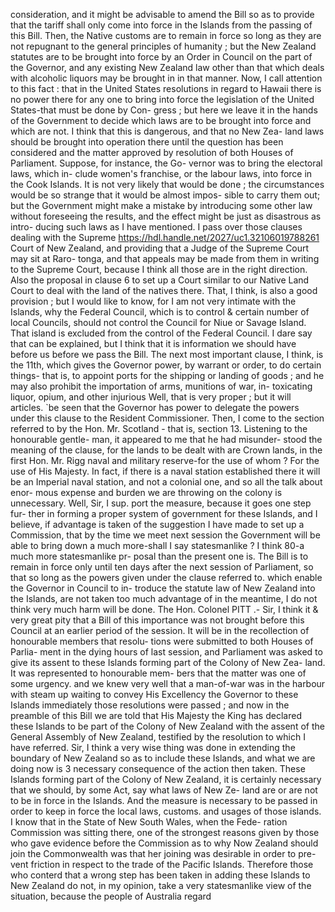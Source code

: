 consideration, and it might be advisable to amend the Bill so as to provide that the tariff shall only come into force in the Islands from the passing of this Bill. Then, the Native customs are to remain in force so long as they are not repugnant to the general principles of humanity ; but the New Zealand statutes are to be brought into force by an Order in Council on the part of the Governor, and any existing New Zealand law other than that which deals with alcoholic liquors may be brought in in that manner. Now, I call attention to this fact : that in the United States resolutions in regard to Hawaii there is no power there for any one to bring into force the legislation of the United States-that must be done by Con- gress ; but here we leave it in the hands of the Government to decide which laws are to be brought into force and which are not. I think that this is dangerous, and that no New Zea- land laws should be brought into operation there until the question has been considered and the matter approved by resolution of both Houses of Parliament. Suppose, for instance, the Go- vernor was to bring the electoral laws, which in- clude women's franchise, or the labour laws, into force in the Cook Islands. It is not very likely that would be done ; the circumstances would be so strange that it would be almost impos- sible to carry them out; but the Government might make a mistake by introducing some other law without foreseeing the results, and the effect might be just as disastrous as intro- ducing such laws as I have mentioned. I pass over those clauses dealing with the Supreme https://hdl.handle.net/2027/uc1.32106019788261 Court of New Zealand, and providing that a Judge of the Supreme Court may sit at Raro- tonga, and that appeals may be made from them in writing to the Supreme Court, because I think all those are in the right direction. Also the proposal in clause 6 to set up a Court similar to our Native Land Court to deal with the land of the natives there. That, I think, is also a good provision ; but I would like to know, for I am not very intimate with the Islands, why the Federal Council, which is to control & certain number of local Councils, should not control the Council for Niue or Savage Island. That island is excluded from the control of the Federal Council. I dare say that can be explained, but I think that it is information we should have before us before we pass the Bill. The next most important clause, I think, is the 11th, which gives the Governor power, by warrant or order, to do certain things- that is, to appoint ports for the shipping or landing of goods ; and he may also prohibit the importation of arms, munitions of war, in- toxicating liquor, opium, and other injurious Well, that is very proper ; but it will articles. \`be seen that the Governor has power to delegate the powers under this clause to the Resident Commissioner. Then, I come to the section referred to by the Hon. Mr. Scotland - that is, section 13. Listening to the honourable gentle- man, it appeared to me that he had misunder- stood the meaning of the clause, for the lands to be dealt with are Crown lands, in the first Hon. Mr. Rigg naval and military reserve-for the use of whom ? For the use of His Majesty. In fact, if there is a naval station established there it will be an Imperial naval station, and not a colonial one, and so all the talk about enor- mous expense and burden we are throwing on the colony is unnecessary. Well, Sir, I sup. port the measure, because it goes one step fur- ther in forming a proper system of government for these Islands, and I believe, if advantage is taken of the suggestion I have made to set up a Commission, that by the time we meet next session the Government will be able to bring down a much more-shall I say statesmanlike ? I think 80-a much more statesmanlike pr- posal than the present one is. The Bill is to remain in force only until ten days after the next session of Parliament, so that so long as the powers given under the clause referred to. which enable the Governor in Council to in- troduce the statute law of New Zealand into the Islands, are not taken too much advantage of in the meantime, I do not think very much harm will be done. The Hon. Colonel PITT .- Sir, I think it & very great pity that a Bill of this importance was not brought before this Council at an earlier period of the session. It will be in the recollection of honourable members that resolu- tions were submitted to both Houses of Parlia- ment in the dying hours of last session, and Parliament was asked to give its assent to these Islands forming part of the Colony of New Zea- land. It was represented to honourable mem- bers that the matter was one of some urgency. and we knew very well that a man-of-war was in the harbour with steam up waiting to convey His Excellency the Governor to these Islands immediately those resolutions were passed ; and now in the preamble of this Bill we are told that His Majesty the King has declared these Islands to be part of the Colony of New Zealand with the assent of the General Assembly of New Zealand, testified by the resolution to which I have referred. Sir, I think a very wise thing was done in extending the boundary of New Zealand so as to include these Islands, and what we are doing now is 3 necessary consequence of the action then taken. These Islands forming part of the Colony of New Zealand, it is certainly necessary that we should, by some Act, say what laws of New Ze- land are or are not to be in force in the Islands. And the measure is necessary to be passed in order to keep in force the local laws, customs. and usages of those islands. I know that in the State of New South Wales, when the Fede- ration Commission was sitting there, one of the strongest reasons given by those who gave evidence before the Commission as to why Now Zealand should join the Commonwealth was that her joining was desirable in order to pre- vent friction in respect to the trade of the Pacific Islands. Therefore those who conterd that a wrong step has been taken in adding these Islands to New Zealand do not, in my opinion, take a very statesmanlike view of the situation, because the people of Australia regard 